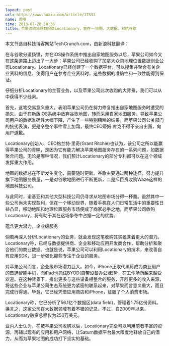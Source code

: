 ```yaml
---
layout: post
url: https://www.huxiu.com/article/17533
name: 虎嗅
time: 2013-07-20 10:36
title: 苹果收购地理数据商Locationary，意在——地图、大数据、对抗谷歌
---
```

本文节选自科技博客网站TechCrunch.com，由新浪科技翻译：

在与谷歌分道扬镳，并在iOS操作系统中推出自家地图服务以后，苹果公司如今又在这条道路上迈出了一大步：苹果公司已经收购了加拿大众包地理位置数据创业公司Locationary。Locationary已经创建了一个数据平台，可以搜集并聚合有关企业资料的信息，使得用户在参考企业资料时，这些数据的准确性和一致性能得到保证。

仔细分析Locationary的主营业务，以及苹果公司此次收购的大背景，我们可以从中获得不少线索。

首先，这笔交易意义重大，表明苹果公司仍在努力修复推出自家地图服务时遭受的损失。由于在新版iOS系统中放弃谷歌地图，转而采用自家地图服务，导致苹果公司用户的数据准确性大幅下降，产生了一些特别糟糕的结果，而苹果公司公关部门的拙劣表演，更是令整个事件雪上加霜，最终CEO蒂姆·库克不得不亲自出面，向用户道歉。

Locationary创始人、CEO格兰特·里奇(Grant Ritchie)也认为，该公司之所以能赢得苹果公司的青睐，是因为它有能力解决苹果地图服务存在的一系列问题，如数据聚合问题。无论是哪种情况，我们预计Locationary的部分专利都可以在这个领域发挥重大作用。

地图的数据总在不断发生变化，需要随时更新。谷歌主要通过两种途径，努力提升旗下地图服务质量，一是对谷歌地图进行不断更新，二是斥巨资收购Waze这样的地图科技公司。

与此同时，诺基亚和其他大型科技公司仍寻求从地图市场分得一杯羹。虽然其中一些公司尚未实现盈利，但在一个移动世界，随着手机在人们日常生活中的重要性日益凸显，移动地图和地理位置服务市场便成了商家必争之地，而苹果公司收购Locationary，将有助于其在这场争夺中占据一定的优势。

蕴含更大潜力，企业级服务

倘若再深入分析Locationary的业务，就会发现这笔收购其实蕴含着更大的潜力。Locationary称，已经与数据提供商、企业和移动应用开发商合作，帮助分析和聚合他们的商业数据。也就是说，苹果公司可以利用Locationary的技术，来改善自有应用SDK，进一步强化那些专注于企业的服务。

对苹果公司而言，企业级市场潜力巨大。如今，iPhone正取代黑莓成为商业用户的首选智能手机，而iPad也抓住BYOD(自带设备办公)趋势，在工作场所越来越受欢迎。在这种背景下，推出更多与这些设备相整合的服务，开辟更多的收入来源，将这些企业与苹果公司生态系统更为紧密的联系起来，对苹果而言意义重大，而且完成行得通。毕竟，它已经凭借应用商店和iPhone，征服了个人消费市场。

Locationary称，它已分析了56.1亿个数据区(data field)，管理着1.75亿份资料。换言之，这家公司在大数据领域有着不错的记录。不过，自2009年以来，Locationary融资总额仅为250万美元。

业内人士认为，在被苹果公司收购以后，Locationary完全可以利用前者丰富的资源，再辅以现有的应用和用户网络，让Saturn数据平台最大限度地释放自己的潜力，从而为苹果地图的成功打下坚实的基础。

